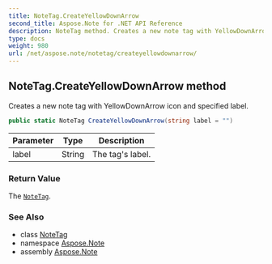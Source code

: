 ```yaml
---
title: NoteTag.CreateYellowDownArrow
second_title: Aspose.Note for .NET API Reference
description: NoteTag method. Creates a new note tag with YellowDownArrow icon and specified label
type: docs
weight: 980
url: /net/aspose.note/notetag/createyellowdownarrow/
---
```

## NoteTag.CreateYellowDownArrow method

Creates a new note tag with YellowDownArrow icon and specified label.

```csharp
public static NoteTag CreateYellowDownArrow(string label = "")
```

| Parameter | Type | Description |
| --- | --- | --- |
| label | String | The tag's label. |

### Return Value

The [`NoteTag`](../).

### See Also

* class [NoteTag](../)
* namespace [Aspose.Note](../../notetag/)
* assembly [Aspose.Note](../../../)


